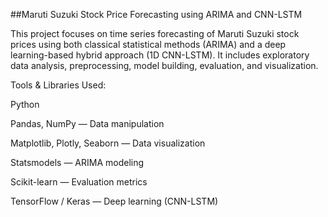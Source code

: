 ##Maruti Suzuki Stock Price Forecasting using ARIMA and CNN-LSTM

This project focuses on time series forecasting of Maruti Suzuki stock prices using both classical statistical methods (ARIMA) and a deep learning-based hybrid approach (1D CNN-LSTM). It includes exploratory data analysis, preprocessing, model building, evaluation, and visualization.

Tools & Libraries Used:

Python

Pandas, NumPy — Data manipulation

Matplotlib, Plotly, Seaborn — Data visualization

Statsmodels — ARIMA modeling

Scikit-learn — Evaluation metrics

TensorFlow / Keras — Deep learning (CNN-LSTM)
